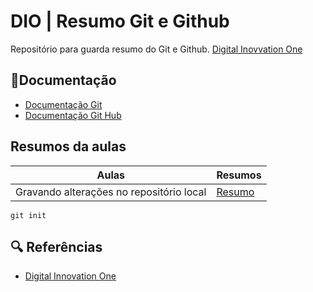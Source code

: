 # DIO | Resumo Git e  Github
Repositório para guarda resumo do Git e Github. [Digital Inovvation One](https://www.dio.me/)

## 📘Documentação

- [Documentação Git](https://git-scm.com/doc)
- [Documentação Git Hub](https://docs.github.com/pt)

## Resumos da aulas
| Aulas | Resumos |
|-------|---------|
| Gravando alterações no repositório local | [Resumo]()

```
git init
```

## 🔍 Referências

- [Digital Innovation One](https://www.dio.me/)
